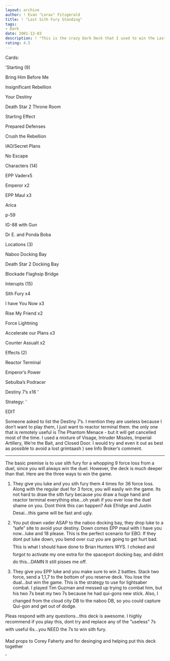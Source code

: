 ```yaml
---
layout: archive
author: ! Evan "Lorax" Fitzgerald
title: ! "Last Sith Fury Standing"
tags:
- Dark
date: 2001-12-03
description: ! "This is the crazy Dark Deck that I used to win the Last Man Standing at worlds.  It was 2-2 at World, but with better playtesting I could have done much better in both of those games."
rating: 4.5
---
```

Cards: 

'Starting (9)

Bring Him Before Me

Insignificant Rebellion

Your Destiny

Death Star 2 Throne Room

Starting Effect

Prepared Defenses

Crush the Rebellion

IAO/Secret Plans

No Escape


Characters (14)

EPP Vaderx5

Emperor x2

EPP Maul x3

Arica

p-59

IG-88 with Gun

Dr E. and Ponda Boba


Locations (3)

Naboo Docking Bay

Death Star 2 Docking Bay

Blockade Flaghsip Bridge


Interupts (15)

Sith Fury x4

I have You Now x3

Rise My Friend x2

Force Lightning

Accelerate our Plans x3

Counter Assualt x2



Effects (2)

Reactor Terminal

Emperor’s Power


Sebulba’s Podracer


Destiny 7’s x16 '

Strategy: '

EDIT


Someone asked to list the Destiny 7’s.  I mention they are useless because I don’t want to play them, I just want to reactor terminal them.  the only one that is remotely useful is The Phantom Menace - but it will get cancelled most of the time.  I used a mixture of Visage, Intruder Missles, Imperial Artillery, We’re the Bait, and Closed Door.  I would try and even it out as best as possible to avoid a lost grimtaash ) see Info Broker’s comment.


***************************************************


The basic premise is to use sith fury for a whopping 9 force loss from a duel, since you will always win the duel.  However, the deck is much deeper than that. Here are the three ways to win the game.


1) They give you luke and you sith fury them 4 times for 36 force loss.  Along with the regular duel for 3 force, you will easily win the game.  Its not hard to draw the sith fury because you draw a huge hand and reactor terminal everything else...oh yeah if you ever lose the duel shame on you. Dont think this can happen? Ask Efridge and Justin Desai...this game will be fast and ugly.


2) You put down vader ASAP to the naboo docking bay, they drop luke to a ”safe” site to avoid your destiny.  Down comes EPP maul with I have you now...luke and 18 please.  This is the perfect scenario for EBO. If they dont put luke down, you bend over cuz you are going to get hurt bad. This is what I should have done to Brian Hunters WYS. I choked and forgot to activate my one extra for the spaceport docking bay, and didnt do this...DAMN It still pisses me off.


3) They give you EPP luke and you make sure to win 2 battles. Stack two force, send a 1,1,7 to the bottom of you reserve deck.  You lose the dual...but win the game.  This is the strategy to use for lightsaber combat.  I played Tim Guzman and messed up trying to combat him, but his two 7s beat my two 7s because he had qui-gons new stick. Also, I changed from the cloud city DB to the naboo DB, so you could capture Qui-gon and get out of dodge.


Pleas respond with any questions...this deck is awesome.  I highly recommend if you play this, dont try and replace any of the ”useless” 7s with useful 6s...you NEED the 7s to win sith fury.


Mad props to Corey Faherty and for desinging and helping put this deck together


'